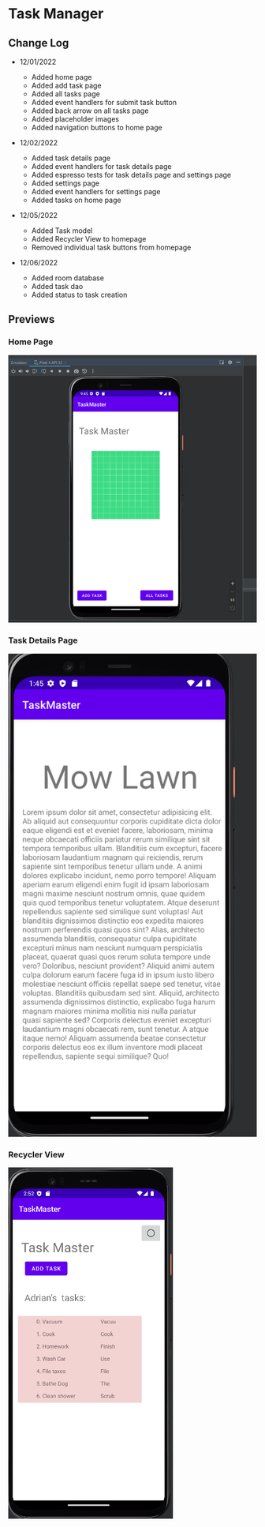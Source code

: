 # Task Manager

## Change Log

- 12/01/2022
  - Added home page
  - Added add task page
  - Added all tasks page
  - Added event handlers for submit task button
  - Added back arrow on all tasks page
  - Added placeholder images
  - Added navigation buttons to home page

- 12/02/2022
  - Added task details page
  - Added event handlers for task details page
  - Added espresso tests for task details page and settings page
  - Added settings page
  - Added event handlers for settings page
  - Added tasks on home page

- 12/05/2022
  - Added Task model
  - Added Recycler View to homepage
  - Removed individual task buttons from homepage

- 12/06/2022
  - Added room database
  - Added task dao
  - Added status to task creation

## Previews

### Home Page

![Screenshot of Home Page](screenshots/homepage.png)

### Task Details Page

![Screenshot of Task Details Page](screenshots/task-detail.png)

### Recycler View

![Screenshot of Recycler View](screenshots/recycler-view.png)
